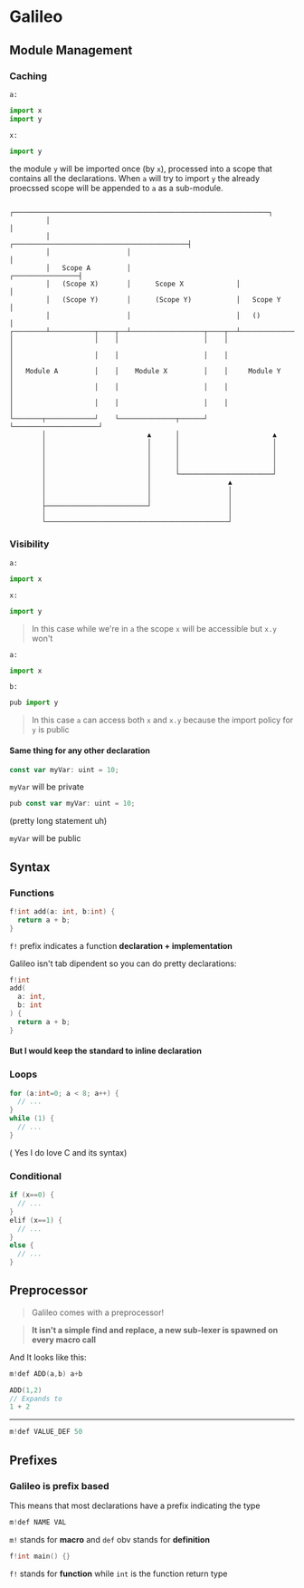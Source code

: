 # Galileo

## Module Management

### Caching

`a:`

```py
import x
import y
```

`x:`

```py
import y
```

the module `y` will be imported once (by `x`), processed into a scope that contains all the declarations.
When `a` will try to import `y` the already proecssed scope will be appended to `a` as a sub-module.

```
         ┌───────────────────────────────────────────────────────────────┐
         │                                                               │
         │                   ┌───────────────────────────────────────────┤
         │                   │                                           │
         │   Scope A         │                          ┌────────────────┤
         │   (Scope X)       │      Scope X             │                │
         │   (Scope Y)       │      (Scope Y)           │   Scope Y      │
         │                   │                          │   ()           │
┌────────┴───────────┬────┬──┴──────────────────┬────┬──┴────────────────┴─┐
│                    │    │                     │    │                     │
│                    │    │                     │    │                     │
│   Module A         │    │    Module X         │    │     Module Y        │
│                    │    │                     │    │                     │
│                    │    │                     │    │                     │
└───────┬────────────┘    └──────────────┬──────┘    └─────────────────────┘
        │                         ▲      │                       ▲
        │                         │      │                       │
        │                         │      │                       │
        │                         │      │                       │
        │                         │      │                       │
        │                         │      └───────────────────────┘
        │                         │                   ▲
        │                         │                   │
        │                         │                   │
        ├─────────────────────────┘                   │
        │                                             │
        └─────────────────────────────────────────────┘
```

### Visibility

`a:`

```py
import x
```

`x:`

```py
import y
```

> In this case while we're in `a` the scope `x` will be accessible but `x.y` won't

`a:`

```py
import x
```

`b:`

```py
pub import y
```

> In this case `a` can access both `x` and `x.y` because the import policy for `y` is public

#### Same thing for any other declaration

```ts
const var myVar: uint = 10;
```

`myVar` will be private

```ts
pub const var myVar: uint = 10;
```

(pretty long statement uh)

`myVar` will be public

## Syntax

### Functions

```c
f!int add(a: int, b:int) {
  return a + b;
}
```

`f!` prefix indicates a function **declaration + implementation**

Galileo isn't tab dipendent so you can do pretty declarations:

```c
f!int
add(
  a: int,
  b: int
) {
  return a + b;
}
```

#### But I would keep the standard to inline declaration

### Loops

```c
for (a:int=0; a < 8; a++) {
  // ...
}
while (1) {
  // ...
}
```

( Yes I do love C and its syntax)

### Conditional

```c
if (x==0) {
  // ...
}
elif (x==1) {
  // ...
}
else {
  // ...
}
```

## Preprocessor

> Galileo comes with a preprocessor!

> **It isn't a simple find and replace, a new sub-lexer is spawned on every macro call**

And It looks like this:

```c
m!def ADD(a,b) a+b
```

```c
ADD(1,2)
// Expands to
1 + 2
```

---

```c
m!def VALUE_DEF 50
```

## Prefixes

### Galileo is prefix based

This means that most declarations have a prefix indicating the type

```c
m!def NAME VAL
```

`m!` stands for **macro** and `def` obv stands for **definition**

```c
f!int main() {}
```

`f!` stands for **function** while `int` is the function return type
